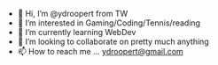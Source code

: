 - 👋 Hi, I’m @ydroopert from TW
- 👀 I’m interested in Gaming/Coding/Tennis/reading
- 🌱 I’m currently learning WebDev 
- 💞️ I’m looking to collaborate on pretty much anything 
- 📫 How to reach me ... ydroopert@gmail.com

<!---
ydroopert/ydroopert is a ✨ special ✨ repository because its `README.md` (this file) appears on your GitHub profile.
You can click the Preview link to take a look at your changes.
--->
